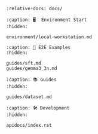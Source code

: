 ```{include} ../README.md
:relative-docs: docs/
```

```{toctree}
:caption: 🖥️  Environment Start
:hidden:

environment/local-workstation.md
```
<!--
environment/cluster.md
-->

```{toctree}
:caption: 🚀 E2E Examples
:hidden:

guides/sft.md
guides/gemma3_3n.md
```

```{toctree}
:caption: 📚 Guides
:hidden:

guides/dataset.md
```

```{toctree}
:caption: 🛠️ Development
:hidden:

apidocs/index.rst
```
